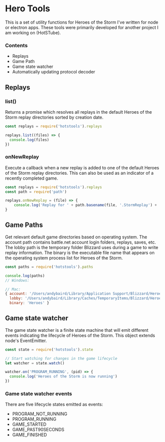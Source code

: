 # Hero Tools

This is a set of utility functions for Heroes of the Storm I've written for node or electron apps. These tools were primarily developed for another project I am working on (HotSTube). 

### Contents
- Replays
- Game Path
- Game state watcher
- Automatically updating protocol decoder

## Replays

### list()

Returns a promise which resolves all replays in the default Heroes of the Storm replay directories sorted by creation date. 

```js
const replays = require('hotstools').replays

replays.list((files) => {
  console.log(files)
})
```

### onNewReplay

Execute a callback when a new replay is added to one of the default Heroes of the Storm replay directories. This can also be used as an indicator of a recently completed game. 

```js
const replays = require('hotstools').replays
const path = require('path')

replays.onNewReplay = (file) => {
    console.log('Replay for ' + path.basename(file, '.StormReplay') + ' added.')
}
```

## Game Paths

Get relevant default game directories based on operating system. The account path contains battle.net account login folders, replays, saves, etc. The lobby path is the temporary folder Blizzard uses during a game to write replay information. The binary is the executable file name that appears on the operating system process list for Heroes of the Storm. 

```js
const paths = require('hotstools').paths

console.log(paths)
// Windows:  

// Mac:
{ account: '/Users/andybaird/Library/Application Support/Blizzard/Heroes of the Storm/Accounts',
  lobby: '/Users/andybaird/Library/Caches/TemporaryItems/Blizzard/Heroes of the Storm',
  binary: 'Heroes' }
```

## Game state watcher
The game state watcher is a finite state machine that will emit different events indicating the lifecycle of Heroes of the Storm. This object extends node's EventEmitter. 

```js
const state = require('hotstools').state

// Start watching for changes in the game lifecycle
let watcher = state.watch()

watcher.on('PROGRAM_RUNNING', (pid) => {
  console.log('Heroes of the Storm is now running')
})
```

### Game state watcher events

There are five lifecycle states emitted as events:

* PROGRAM_NOT_RUNNING 
* PROGRAM_RUNNING
* GAME_STARTED
* GAME_PAST90SECONDS 
* GAME_FINISHED 